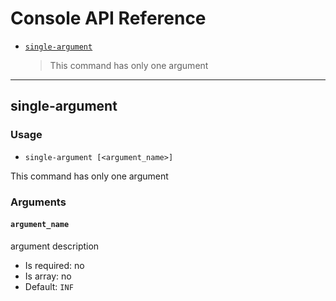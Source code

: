 Console API Reference
=====================

* [`single-argument`](#single-argument)
  > This command has only one argument

---

single-argument
-----------------

### Usage

* `single-argument [<argument_name>]`

This command has only one argument

### Arguments

#### `argument_name`

argument description

* Is required: no
* Is array: no
* Default: `INF`